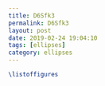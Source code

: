 ```yaml
---
title: D6Sfk3
permalink: D6Sfk3
layout: post
date: 2019-02-24 19:04:10
tags: [ellipses]
category: ellipses
---
```


```latex
\listoffigures
```